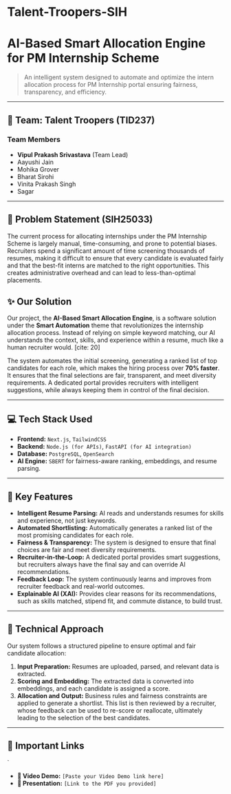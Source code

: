 # Talent-Troopers-SIH
# AI-Based Smart Allocation Engine for PM Internship Scheme

> An intelligent system designed to automate and optimize the intern allocation process for PM Internship portal ensuring fairness, transparency, and efficiency.

---

## 🚀 Team: Talent Troopers (TID237)

### Team Members
* **Vipul Prakash Srivastava** (Team Lead)
* Aayushi Jain
* Mohika Grover
* Bharat Sirohi
* Vinita Prakash Singh
* Sagar

---

## 🤔 Problem Statement (SIH25033)

The current process for allocating internships under the PM Internship Scheme is largely manual, time-consuming, and prone to potential biases. Recruiters spend a significant amount of time screening thousands of resumes, making it difficult to ensure that every candidate is evaluated fairly and that the best-fit interns are matched to the right opportunities. This creates administrative overhead and can lead to less-than-optimal placements.

## ✨ Our Solution

Our project, the **AI-Based Smart Allocation Engine**, is a software solution under the **Smart Automation** theme that revolutionizes the internship allocation process. Instead of relying on simple keyword matching, our AI understands the context, skills, and experience within a resume, much like a human recruiter would. [cite: 20]

The system automates the initial screening, generating a ranked list of top candidates for each role, which makes the hiring process over **70% faster**. It ensures that the final selections are fair, transparent, and meet diversity requirements. A dedicated portal provides recruiters with intelligent suggestions, while always keeping them in control of the final decision. 

---

## 💻 Tech Stack Used

* **Frontend:** `Next.js`, `TailwindCSS` 
* **Backend:** `Node.js (for APIs)`, `FastAPI (for AI integration)` 
* **Database:** `PostgreSQL`, `OpenSearch` 
* **AI Engine:** `SBERT` for fairness-aware ranking, embeddings, and resume parsing. 
---

## 🌟 Key Features

* **Intelligent Resume Parsing:** AI reads and understands resumes for skills and experience, not just keywords. 
* **Automated Shortlisting:** Automatically generates a ranked list of the most promising candidates for each role. 
* **Fairness & Transparency:** The system is designed to ensure that final choices are fair and meet diversity requirements. 
* **Recruiter-in-the-Loop:** A dedicated portal provides smart suggestions, but recruiters always have the final say and can override AI recommendations. 
* **Feedback Loop:** The system continuously learns and improves from recruiter feedback and real-world outcomes. 
* **Explainable AI (XAI):** Provides clear reasons for its recommendations, such as skills matched, stipend fit, and commute distance, to build trust. 

---

## 🔧 Technical Approach

Our system follows a structured pipeline to ensure optimal and fair candidate allocation:

1.  **Input Preparation:** Resumes are uploaded, parsed, and relevant data is extracted. 
2.  **Scoring and Embedding:** The extracted data is converted into embeddings, and each candidate is assigned a score. 
3.  **Allocation and Output:** Business rules and fairness constraints are applied to generate a shortlist. This list is then reviewed by a recruiter, whose feedback can be used to re-score or reallocate, ultimately leading to the selection of the best candidates. 

---

## 🔗 Important Links
`
* **🎥 Video Demo:** `[Paste your Video Demo link here]`
* **📄 Presentation:** `[Link to the PDF you provided]`
